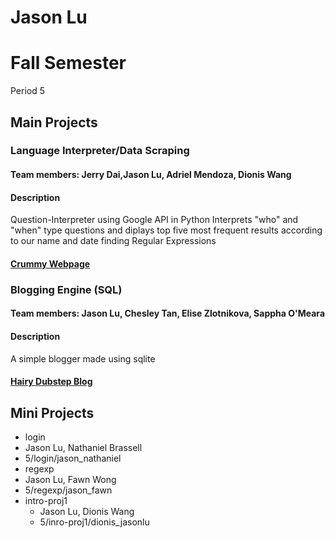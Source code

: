 Jason Lu
================
# Fall Semester
Period 5

## Main Projects

### Language Interpreter/Data Scraping
#### Team members: Jerry Dai,Jason Lu, Adriel Mendoza, Dionis Wang
#### Description
Question-Interpreter using Google API in Python
Interprets "who" and "when" type questions
and diplays top five most frequent results according to our name and date finding Regular Expressions


#### <a href="https://github.com/DionisWang/Crummy-Webpage">Crummy Webpage</a>

### Blogging Engine (SQL)
#### Team members: Jason Lu, Chesley Tan, Elise Zlotnikova, Sappha O'Meara
#### Description
A simple blogger made using sqlite
#### <a href="https://github.com/jasonluX13/hairy-dubstep-blog">Hairy Dubstep Blog</a>

## Mini Projects
 
 * login
  * Jason Lu, Nathaniel Brassell
  * 5/login/jason_nathaniel
 * regexp
  * Jason Lu, Fawn Wong
  * 5/regexp/jason_fawn
* intro-proj1
  * Jason Lu, Dionis Wang
  * 5/inro-proj1/dionis_jasonlu
